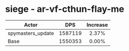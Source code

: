 # siege - ar-vf-cthun-flay-me
| Actor | DPS | Increase |
|---|:---:|:---:|
|spymasters_update|1587119|2.37%|
|Base|1550353|0.00%|
